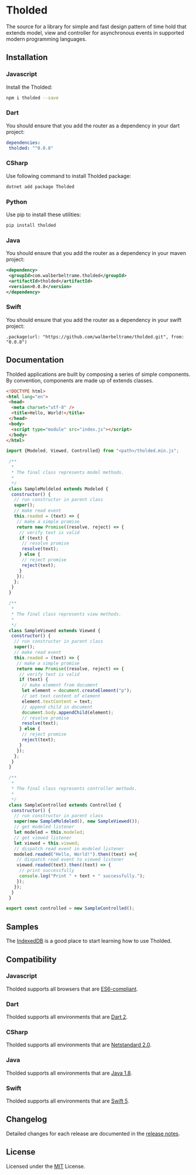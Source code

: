 # Tholded
The source for a library for simple and fast design pattern of time hold that extends model, view and controller for asynchronous events in supported modern programming languages.

## Installation
### Javascript
Install the Tholded:
```bash
npm i tholded --save
```
### Dart
You should ensure that you add the router as a dependency in your dart project:
```yaml
dependencies:
 tholded: "^0.0.8"
```
### CSharp
Use following command to install Tholded package:
```bash
dotnet add package Tholded
```
### Python
Use pip to install these utilities:
```bash
pip install tholded
```
### Java
You should ensure that you add the router as a dependency in your maven project:
```xml
<dependency>
 <groupId>com.walberbeltrame.tholded</groupId>
 <artifactId>tholded</artifactId>
 <version>0.0.8</version>
</dependency>
```
### Swift
You should ensure that you add the router as a dependency in your swift project:
```
.package(url: "https://github.com/walberbeltrame/tholded.git", from: "0.0.8")
```

## Documentation
Tholded applications are built by composing a series of simple components. By convention, components are made up of extends classes.
```html
<!DOCTYPE html>
<html lang="en">
 <head>
  <meta charset="utf-8" />
  <title>Hello, World!</title>
 </head>
 <body>
  <script type="module" src="index.js"></script>
 </body>
</html>
```
```javascript
import {Modeled, Viewed, Controlled} from "<path>/tholded.min.js";

 /**
  * 
  * The final class represents model methods.
  * 
  */
 class SampleMoldeled extends Modeled {
  constructor() {
   // run constructor in parent class
   super();
   // make read event
   this.readed = (text) => {
    // make a simple promise
    return new Promise((resolve, reject) => {
     // verify text is valid
     if (text) {
      // resolve promise
      resolve(text);
     } else {
      // reject promise
      reject(text);
     }
    });
   };
  }
 }

 /**
  * 
  * The final class represents view methods.
  * 
  */
 class SampleViewed extends Viewed {
  constructor() {
   // run constructor in parent class
   super();
   // make read event
   this.readed = (text) => {
    // make a simple promise
    return new Promise((resolve, reject) => {
     // verify text is valid
     if (text) {
      // make element from document
      let element = document.createElement("p");
      // set text content of element
      element.textContent = text;
      // append child in document
      document.body.appendChild(element);
      // resolve promise
      resolve(text);
     } else {
      // reject promise
      reject(text);
     }
    });
   };
  }
 }

 /**
  * 
  * The final class represents controller methods.
  * 
  */
 class SampleControlled extends Controlled {
  constructor() {
   // run constructor in parent class
   super(new SampleMoldeled(), new SampleViewed());
   // get modeled listener
   let modeled = this.modeled;
   // get viewed listener
   let viewed = this.viewed;
   // dispatch read event in modeled listener
   modeled.readed("Hello, World!").then((text) =>{
    // dispatch read event to viewed listener
    viewed.readed(text).then((text) => {
     // print successfully 
     console.log("Print " + text + " successfully.");
    });
   });
  }
 }

export const controlled = new SampleControlled();
```

## Samples
The [IndexedDB](http://walberbeltrame.github.io/tholded/samples/indexeddb/) is a good place to start learning how to use Tholded.

## Compatibility
### Javascript
Tholded supports all browsers that are [ES6-compliant](http://kangax.github.io/compat-table/es6/). 
### Dart
Tholded supports all environments that are [Dart 2](https://dart.dev/dart-2).
### CSharp
Tholded supports all environments that are [Netstandard 2.0](https://docs.microsoft.com/en-us/dotnet/standard/net-standard).
### Java
Tholded supports all environments that are [Java 1.8](https://www.java.com/).
### Swift
Tholded supports all environments that are [Swift 5](https://swift.org).

## Changelog
Detailed changes for each release are documented in the [release notes](https://github.com/walberbeltrame/tholded/releases).

## License
Licensed under the [MIT](http://opensource.org/licenses/MIT) License.